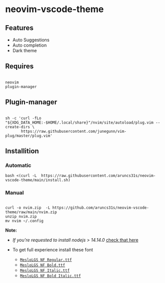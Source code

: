 # neovim-vscode-theme

## Features

- Auto Suggestions
- Auto completion
- Dark theme




## Requires 
```

neovim
plugin-manager

```

## Plugin-manager

```

sh -c 'curl -fLo "${XDG_DATA_HOME:-$HOME/.local/share}"/nvim/site/autoload/plug.vim --create-dirs \
       https://raw.githubusercontent.com/junegunn/vim-plug/master/plug.vim'

```


## Installition 

### Automatic
```
bash <(curl -L  https://raw.githubusercontent.com/aruncs31s/neovim-vscode-theme/main/install.sh)
```
### Manual

```

curl -o nvim.zip  -L https://github.com/aruncs31s/neovim-vscode-theme/raw/main/nvim.zip
unzip nvim.zip 
mv nvim ~/.config

```

**Note:** 
- *If you're requested to install nodejs > 14.14.0*  [check that here](https://computingforgeeks.com/install-node-js-14-on-ubuntu-debian-linux/)
- To get full experience install these font
       <!-- Source https://github.com/romkatv/powerlevel10k#fonts -->
       
    - [`MesloLGS NF Regular.ttf`](https://github.com/romkatv/powerlevel10k-media/raw/master/MesloLGS%20NF%20Regular.ttf)
    - [`MesloLGS NF Bold.ttf`](https://github.com/romkatv/powerlevel10k-media/raw/master/MesloLGS%20NF%20Bold.ttf)
    - [`MesloLGS NF Italic.ttf`](https://github.com/romkatv/powerlevel10k-media/raw/master/MesloLGS%20NF%20Italic.ttf)
    - [`MesloLGS NF Bold Italic.ttf`](https://github.com/romkatv/powerlevel10k-media/raw/master/MesloLGS%20NF%20Bold%20Italic.ttf)






